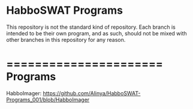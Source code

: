 HabboSWAT Programs
======================
This repository is not the standard kind of repository.
Each branch is intended to be their own program, and as such, should not be mixed with other branches in this repository for any reason.

======================
Programs
======================
HabboImager: https://github.com/Alinya/HabboSWAT-Programs_001/blob/HabboImager
